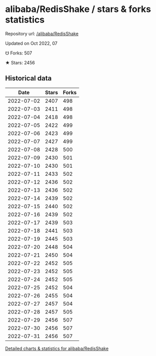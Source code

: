 # alibaba/RedisShake / stars & forks statistics

Repository url: [/alibaba/RedisShake](https://github.com/alibaba/RedisShake)

Updated on Oct 2022, 07

☋ Forks: 507

★ Stars: 2456

## Historical data
| Date | Stars | Forks |
|------|-------|-------|
| 2022-07-02 | 2407 | 498 | 
| 2022-07-03 | 2411 | 498 | 
| 2022-07-04 | 2418 | 498 | 
| 2022-07-05 | 2422 | 499 | 
| 2022-07-06 | 2423 | 499 | 
| 2022-07-07 | 2427 | 499 | 
| 2022-07-08 | 2428 | 500 | 
| 2022-07-09 | 2430 | 501 | 
| 2022-07-10 | 2430 | 501 | 
| 2022-07-11 | 2433 | 502 | 
| 2022-07-12 | 2436 | 502 | 
| 2022-07-13 | 2436 | 502 | 
| 2022-07-14 | 2439 | 502 | 
| 2022-07-15 | 2440 | 502 | 
| 2022-07-16 | 2439 | 502 | 
| 2022-07-17 | 2439 | 503 | 
| 2022-07-18 | 2441 | 503 | 
| 2022-07-19 | 2445 | 503 | 
| 2022-07-20 | 2448 | 504 | 
| 2022-07-21 | 2450 | 504 | 
| 2022-07-22 | 2452 | 505 | 
| 2022-07-23 | 2452 | 505 | 
| 2022-07-24 | 2452 | 505 | 
| 2022-07-25 | 2452 | 504 | 
| 2022-07-26 | 2455 | 504 | 
| 2022-07-27 | 2457 | 504 | 
| 2022-07-28 | 2457 | 505 | 
| 2022-07-29 | 2456 | 507 | 
| 2022-07-30 | 2456 | 507 | 
| 2022-07-31 | 2456 | 507 | 


[Detailed charts & statistics for alibaba/RedisShake](https://reviewgithub.com/rep/alibaba/RedisShake)
